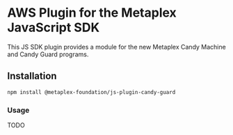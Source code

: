# AWS Plugin for the Metaplex JavaScript SDK

This JS SDK plugin provides a module for the new Metaplex Candy Machine and Candy Guard programs.

## Installation

```sh
npm install @metaplex-foundation/js-plugin-candy-guard
```

### Usage

TODO
